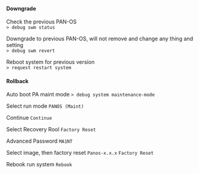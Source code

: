 #### Downgrade
Check the previous PAN-OS\
```> debug swm status```

Downgrade to previous PAN-OS, will not remove and change any thing and setting\
```> debug swm revert```

Reboot system for previous version\
```> request restart system```

#### Rollback
Auto boot PA maint mode
```> debug system maintenance-mode```

Select run mode
```PANOS (Maint)```

Continue
```Continue```

Select Recovery Rool
```Factory Reset```

Advanced Password
```MA1NT```

Select image, then factory reset
```Panos-x.x.x```
```Factory Reset```

Rebook run system
```Rebook```
